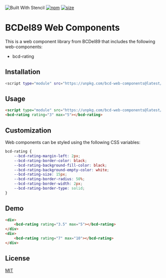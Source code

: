 ![Built With Stencil](https://img.shields.io/badge/-Built%20With%20Stencil-16161d.svg?logo=data%3Aimage%2Fsvg%2Bxml%3Bbase64%2CPD94bWwgdmVyc2lvbj0iMS4wIiBlbmNvZGluZz0idXRmLTgiPz4KPCEtLSBHZW5lcmF0b3I6IEFkb2JlIElsbHVzdHJhdG9yIDE5LjIuMSwgU1ZHIEV4cG9ydCBQbHVnLUluIC4gU1ZHIFZlcnNpb246IDYuMDAgQnVpbGQgMCkgIC0tPgo8c3ZnIHZlcnNpb249IjEuMSIgaWQ9IkxheWVyXzEiIHhtbG5zPSJodHRwOi8vd3d3LnczLm9yZy8yMDAwL3N2ZyIgeG1sbnM6eGxpbms9Imh0dHA6Ly93d3cudzMub3JnLzE5OTkveGxpbmsiIHg9IjBweCIgeT0iMHB4IgoJIHZpZXdCb3g9IjAgMCA1MTIgNTEyIiBzdHlsZT0iZW5hYmxlLWJhY2tncm91bmQ6bmV3IDAgMCA1MTIgNTEyOyIgeG1sOnNwYWNlPSJwcmVzZXJ2ZSI%2BCjxzdHlsZSB0eXBlPSJ0ZXh0L2NzcyI%2BCgkuc3Qwe2ZpbGw6I0ZGRkZGRjt9Cjwvc3R5bGU%2BCjxwYXRoIGNsYXNzPSJzdDAiIGQ9Ik00MjQuNywzNzMuOWMwLDM3LjYtNTUuMSw2OC42LTkyLjcsNjguNkgxODAuNGMtMzcuOSwwLTkyLjctMzAuNy05Mi43LTY4LjZ2LTMuNmgzMzYuOVYzNzMuOXoiLz4KPHBhdGggY2xhc3M9InN0MCIgZD0iTTQyNC43LDI5Mi4xSDE4MC40Yy0zNy42LDAtOTIuNy0zMS05Mi43LTY4LjZ2LTMuNkgzMzJjMzcuNiwwLDkyLjcsMzEsOTIuNyw2OC42VjI5Mi4xeiIvPgo8cGF0aCBjbGFzcz0ic3QwIiBkPSJNNDI0LjcsMTQxLjdIODcuN3YtMy42YzAtMzcuNiw1NC44LTY4LjYsOTIuNy02OC42SDMzMmMzNy45LDAsOTIuNywzMC43LDkyLjcsNjguNlYxNDEuN3oiLz4KPC9zdmc%2BCg%3D%3D&colorA=16161d&style=flat-square)
[![npm][npm]][npm-url]
[![size][size]][size-url]

# BCDel89 Web Components

This is a web component library from BCDel89 that includes the following web-components:

- bcd-rating


## Installation


```bash
<script type="module" src="https://unpkg.com/bcd-web-components@latest/dist/bcd-web-components/bcd-web-components.esm.js"></script>
```

## Usage

```html
<script type="module" src="https://unpkg.com/bcd-web-components@latest/dist/bcd-web-components/bcd-web-components.esm.js"></script>
<bcd-rating rating="3" max="5"></bcd-rating>
```

## Customization
Web components can be styled using the following CSS variables:

```CSS
bcd-rating {
    --bcd-rating-margin-left: 2px;
    --bcd-rating-border-color: black;
    --bcd-rating-background-fill-color: black;
    --bcd-rating-background-empty-color: white;
    --bcd-rating-size: 15px;
    --bcd-rating-border-radius: 50%;
    --bcd-rating-border-width: 2px;
    --bcd-rating-border-type: solid;
}
```

## Demo

<!--
```
<custom-element-demo>
  <template>
    <script type="module" src="https://unpkg.com/bcd-web-components@latest/dist/bcd-web-components/bcd-web-components.esm.js"></script>
    <div>
        <bcd-rating rating="3.5" max="5"></bcd-rating>
    </div>
    <div>
        <bcd-rating rating="7" max="10"></bcd-rating>
    </div>
  </template>
</custom-element-demo>
```
-->
```html
<div>
    <bcd-rating rating="3.5" max="5"></bcd-rating>
</div>
<div>
    <bcd-rating rating="7" max="10"></bcd-rating>
</div>
```

## License

[MIT](./LICENSE)

[npm]: https://img.shields.io/npm/v/copy-webpack-plugin.svg
[npm-url]: https://npmjs.com/package/copy-webpack-plugin
[node-url]: https://nodejs.org
[size]: https://packagephobia.now.sh/badge?p=bcd-web-components
[size-url]: https://packagephobia.now.sh/result?p=bcd-web-components
